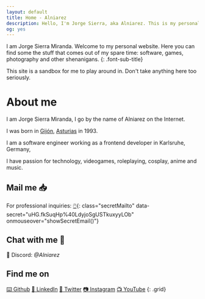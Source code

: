 ```yaml
---
layout: default
title: Home - Alniarez
description: Hello, I'm Jorge Sierra, aka Alniarez. This is my personal website showcasing my games, software projects and other random shenanigans.
og: yes
---
```

I am Jorge Sierra Miranda. Welcome to my personal website. Here you can find some the stuff that comes out of my spare time: software, games, photography and other shenanigans.
{: .font-sub-title}

This site is a sandbox for me to play around in. Don't take anything here too seriously.

# About me

I am Jorge Sierra Miranda, I go by the name of Alniarez on the Internet.

I was born in [Gijón](https://en.wikipedia.org/wiki/Gij%C3%B3n), [Asturias](https://en.wikipedia.org/wiki/Asturias) in 1993.

I am a software engineer working as a frontend developer in Karlsruhe, Germany,

I have passion for technology, videogames, roleplaying, cosplay, anime and music.

## Mail me 📥

For professional inquiries: [🖱️](#){: class="secretMailto" data-secret="uHG.fkSuqHp%40LdyjoSgUSTkuxyyLOb" onmouseover="showSecretEmail()"}

## Chat with me 💬

🌈 Discord: *@Alniarez*

## Find me on

[⌨️ Github](https://github.com/alniarez)
[👔 LinkedIn](https://www.linkedin.com/in/jorge-sierra-miranda/)
[🚽 Twitter](https://twitter.com/Alniarez)
[📷 Instagram](https://www.instagram.com/alniarez/)
[📺 YouTube](https://www.youtube.com/channel/UCapN1clZl8sar00SQ0rafSA/)
{: .grid}

<script defer src="/assets/js/encryption.js"></script>
